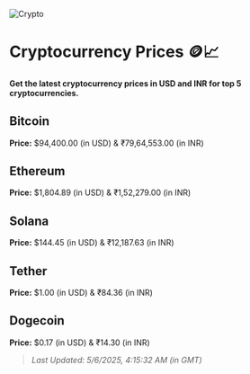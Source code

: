 
![Crypto](https://www.techguide.com.au/wp-content/uploads/2020/11/crypto3.jpeg)

# Cryptocurrency Prices 🪙📈

#### Get the latest cryptocurrency prices in USD and INR for top 5 cryptocurrencies.

## Bitcoin

**Price:** $94,400.00 (in USD) & ₹79,64,553.00 (in INR)

## Ethereum

**Price:** $1,804.89 (in USD) & ₹1,52,279.00 (in INR)

## Solana

**Price:** $144.45 (in USD) & ₹12,187.63 (in INR)

## Tether

**Price:** $1.00 (in USD) & ₹84.36 (in INR)

## Dogecoin

**Price:** $0.17 (in USD) & ₹14.30 (in INR)

> _Last Updated: 5/6/2025, 4:15:32 AM (in GMT)_
